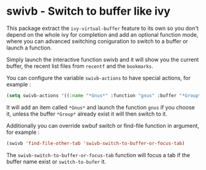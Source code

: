 # swivb - Switch to buffer like ivy

This package extract the `ivy-virtual-buffer` feature to its own so you don't depend on the whole ivy for completion
and add an optional function mode, where you can  advanced switching coniguration to switch to a buffer 
or launch a function.

Simply launch the interactive function swivb and it will show you the current
buffer, the recent list files from `recentf` and the `bookmarks`.

You can configure the variable `swivb-actions` to have special actions, for
example :

```lisp
(setq swivb-actions '((:name "*Gnus*" :function "gnus" :buffer "*Group*")))
```

It will add an item called `*Gnus*` and launch the function `gnus` if you choose
it, unless the buffer `*Group*` already exist it will then switch to it.

Additionally you can override swbuf switch or find-file function in argument,
for example :

```lisp
(swivb 'find-file-other-tab 'swivb-switch-to-buffer-or-focus-tab)
```

The `swivb-switch-to-buffer-or-focus-tab` function will focus a tab if the
buffer name exist or `switch-to-bufer` it.
